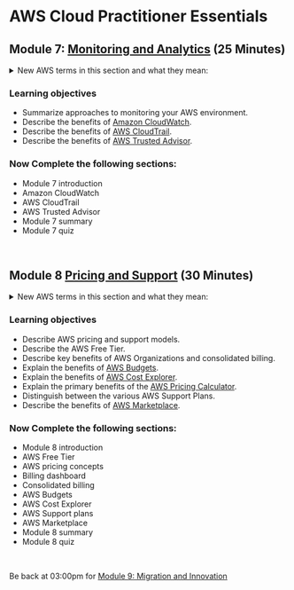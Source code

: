 # AWS Cloud Practitioner Essentials

## Module 7: [Monitoring and Analytics](https://mm.tt/map/2398189342) (25 Minutes)

<details class="faq box"><summary>New AWS terms in this section and what they mean:</summary>
<p>

| Term | Category | What it Does |
| --- | --- | --- | 
| Amazon CloudTrail | Observability | Is everything green |
| Amazon CloudWatch | Auditing | Auditing all calls to the AWS API  | 
| Amazon Trusted Advisor | Best Practices | Recommendation Engine |

</p>
</details>

### Learning objectives
* Summarize approaches to monitoring your AWS environment.
* Describe the benefits of [Amazon CloudWatch](https://aws.amazon.com/cloudwatch/).
* Describe the benefits of [AWS CloudTrail](https://aws.amazon.com/cloudtrail/).
* Describe the benefits of [AWS Trusted Advisor](https://aws.amazon.com/premiumsupport/technology/trusted-advisor/).

### Now Complete the following sections:
* Module 7 introduction
* Amazon CloudWatch
* AWS CloudTrail
* AWS Trusted Advisor
* Module 7 summary
* Module 7 quiz
<br>

## Module 8 [Pricing and Support](https://mm.tt/map/2398189549) (30 Minutes)

<details class="faq box"><summary>New AWS terms in this section and what they mean:</summary>
<p>

| Term |  What it Does |
| --- | ---  
| Amazon Cost and Usage Reports | GETTING the bill - Bill Shock |
| Amazon Cost Explorer | ANALYZING the bill - Why is Grab so high|
| Amazon Budgets | TRACKING & ALERTING on the bill - Set a max limit on take out food |
| Amazon Pricing Calculator | ESTIMATING the bill |
| Amazon Marketplace | Amazon App Store |

</p>
</details>

### Learning objectives
* Describe AWS pricing and support models.
* Describe the AWS Free Tier.
* Describe key benefits of AWS Organizations and consolidated billing.
* Explain the benefits of [AWS Budgets](https://aws.amazon.com/aws-cost-management/aws-budgets/).
* Explain the benefits of [AWS Cost Explorer](https://aws.amazon.com/aws-cost-management/aws-cost-explorer/).
* Explain the primary benefits of the [AWS Pricing Calculator](https://calculator.aws/).
* Distinguish between the various AWS Support Plans.
* Describe the benefits of [AWS Marketplace](https://aws.amazon.com/marketplace).

### Now Complete the following sections:
* Module 8 introduction
* AWS Free Tier
* AWS pricing concepts
* Billing dashboard
* Consolidated billing
* AWS Budgets
* AWS Cost Explorer
* AWS Support plans
* AWS Marketplace
* Module 8 summary
* Module 8 quiz
<br>

Be back at 03:00pm for [Module 9: Migration and Innovation](https://github.com/jamesbuckett/aws-cloud-practitioner-essentials/blob/main/06-sixth-time-block.md)
